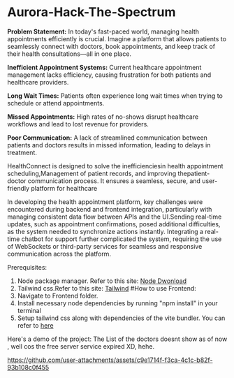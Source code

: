 # Aurora-Hack-The-Spectrum

**Problem Statement:**
In today's fast-paced world, managing health appointments efficiently is crucial.
Imagine a platform that allows patients to seamlessly connect with doctors, book appointments, and keep track of their health consultations—all in one place.


**Inefficient Appointment Systems:** Current healthcare appointment management lacks efficiency, causing frustration for both patients and healthcare providers.

**Long Wait Times:** Patients often experience long wait times when trying to schedule or attend appointments.

**Missed Appointments:** High rates of no-shows disrupt healthcare workflows and lead to lost revenue for providers.

**Poor Communication:** A lack of streamlined communication between patients and doctors results in missed information, leading to delays in treatment.

HealthConnect is designed to solve the inefficienciesin health appointment scheduling,Management of patient records, and improving thepatient-doctor communication process.
It ensures a seamless, secure, and user-friendly platform for healthcare


In developing the health appointment platform, key challenges were encountered during backend and frontend integration, particularly with managing consistent data flow between APIs and the UI.Sending real-time updates, such as appointment confirmations, posed additional difficulties, as the system needed to synchronize actions instantly. Integrating a real-time chatbot for support further complicated the system, requiring the use of WebSockets or third-party services for seamless and responsive communication across the platform.

Prerequisites:
1. Node package manager. Refer to this site: [Node Dwonload](https://nodejs.org/en/download/package-manager)
2. Tailwind css.Refer to this site: [Tailwind](https://tailwindcss.com/docs)
#How to use
Frontend:
1. Navigate to Frontend folder.
2. Install necessary node dependencies by running "npm install" in your terminal
3. Setup tailwind css along with dependencies of the vite bundler. You can refer to [here](https://tailwindcss.com/docs/guides/vite )


Here's a demo of the project:
The List of the doctors doesnt show as of now , well cos the free server service expired XD, hehe.

https://github.com/user-attachments/assets/c9e1714f-f3ca-4c1c-b82f-93b108c0f455


